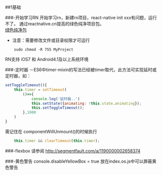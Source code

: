 ##1基础

###-开始学习RN
开始学习rn，新建rn项目，react-native init xxx有问题，运行不了。
通过reactnative.cn提高的绿色纯净项目包。<br/>
[绿色纯净包](http://bbs.reactnative.cn/topic/11/react-native)<br/>
* 注意：需要修改文件或目录权限才可运行
```linux
	sudo chmod -R 755 MyProject
```
RN支持 iOS7 和 Android4.1及以上系统环境

###-定时器
－ES6中timer-mixin的写法已经被timer取代，此方法可实现延时或定时器，如：
```javascript
setToggleTimeout(){
    this.timer = setTimeout(
        ()=>{
            console.log('延时器..')
            this.setState({animating: !this.state.animating});
            this.setToggleTimeout();
        },1000
    )
}
```
需记住在 componentWillUnmount()的时候执行
```javascript
    this.timer && clearTimeout(this.timer);
```

###-flexbox
请参阅
http://segmentfault.com/a/1190000002658374

###-黄色警告
console.disableYellowBox = true 放在index.os.js中可以屏蔽黄色警告



